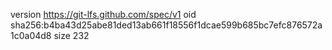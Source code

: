 version https://git-lfs.github.com/spec/v1
oid sha256:b4ba43d25abe81ded13ab661f18556f1dcae599b685bc7efc876572a1c0a04d8
size 232

